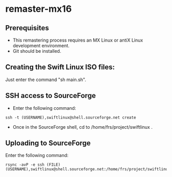 # remaster-mx16

## Prerequisites
* This remastering process requires an MX Linux or antiX Linux development environment.
* Git should be installed.

## Creating the Swift Linux ISO files:
Just enter the command "sh main.sh".

## SSH access to SourceForge
* Enter the following command:
```
ssh -t (USERNAME),swiftlinux@shell.sourceforge.net create
```
* Once in the SourceForge shell, cd to /home/frs/project/swiftlinux .

## Uploading to SourceForge
Enter the following command:
```
rsync -avP -e ssh (FILE) (USERNAME),swiftlinux@shell.sourceforge.net:/home/frs/project/swiftlinux
```

